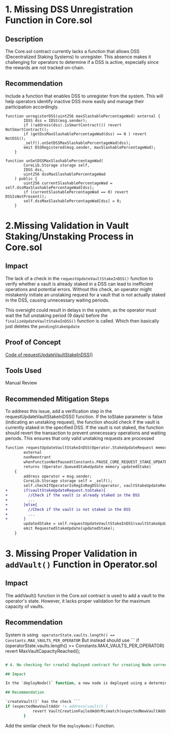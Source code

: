 # 1. Missing DSS Unregistration Function in Core.sol

## Description

The Core.sol contract currently lacks a function that allows DSS (Decentralized Staking Systems) to unregister. This absence makes it challenging for operators to determine if a DSS is active, especially since the rewards are not tracked on-chain.

## Recommendation

Include a function that enables DSS to unregister from the system. This will help operators identify inactive DSS more easily and manage their participation accordingly.

```solidity
function unregisterDSS(uint256 maxSlashablePercentageWad) external {
        IDSS dss = IDSS(msg.sender);
        if (!address(dss).isSmartContract()) revert NotSmartContract();
        if (getDssMaxSlashablePercentageWad(dss) == 0 ) revert NotDSS();
        _self().unSetDSSMaxSlashablePercentageWad(dss);
        emit DSSRegistered(msg.sender, maxSlashablePercentageWad);
    }

function unSetDSSMaxSlashablePercentageWad(
        CoreLib.Storage storage self,
        IDSS dss,
        uint256 dssMaxSlashablePercentageWad
    ) public {
        uint256 currentSlashablePercentageWad = self.dssMaxSlashablePercentageWad[dss];
        if (currentSlashablePercentageWad == 0) revert DSSIsNotPresent();
        self.dssMaxSlashablePercentageWad[dss] = 0;
    }

```

# 2.Missing Validation in Vault Staking/Unstaking Process in Core.sol

## Impact
The lack of a check in the `requestUpdateVaultStakeInDSS()` function to verify whether a vault is already staked in a DSS can lead to inefficient operations and potential errors. Without this check, an operator might mistakenly initiate an unstaking request for a vault that is not actually staked in the DSS, causing unnecessary waiting periods.

This oversight could result in delays in the system, as the operator must wait the full unstaking period (9 days) before the `finalizeUpdateVaultStakeInDSS()` function is called. Which then basically just deletes the `pendingStakeUpdate`

## Proof of Concept

[Code of requestUpdateVaultStakeInDSS()](https://github.com/code-423n4/2024-07-karak/blob/f5e52fdcb4c20c4318d532a9f08f7876e9afb321/src/Core.sol#L130)

## Tools Used
Manual Review

## Recommended Mitigation Steps

To address this issue, add a verification step in the requestUpdateVaultStakeInDSS() function. If the toStake parameter is false (indicating an unstaking request), the function should check if the vault is currently staked in the specified DSS. If the vault is not staked, the function should revert the transaction to prevent unnecessary operations and waiting periods. This ensures that only valid unstaking requests are processed


```diff
function requestUpdateVaultStakeInDSS(Operator.StakeUpdateRequest memory vaultStakeUpdateRequest)
        external
        nonReentrant
        whenFunctionNotPaused(Constants.PAUSE_CORE_REQUEST_STAKE_UPDATE)
        returns (Operator.QueuedStakeUpdate memory updatedStake)
    {
        address operator = msg.sender;
        CoreLib.Storage storage self = _self();
        self.checkIfOperatorIsRegInRegDSS(operator, vaultStakeUpdateRequest.dss);
+       if(vaultStakeUpdateRequest.toStake){
+         //Check if the vault is already staked in the DSS
+         ...
+       }else{
+         //Check if the vault is not staked in the DSS
+         ...
+       }
        updatedStake = self.requestUpdateVaultStakeInDSS(vaultStakeUpdateRequest, self.nonce++, operator);
        emit RequestedStakeUpdate(updatedStake);
    }
``` 


# 3. Missing Proper Validation in `addVault()` Function in Operator.sol

## Impact
The addVault() function in the Core.sol contract is used to add a vault to the operator's state. However, it lacks proper validation for the maximum capacity of vaults. 

## Recommendation 

System is using ``` operatorState.vaults.length() == Constants.MAX_VAULTS_PER_OPERATOR``` But instead should use ``` if (operatorState.vaults.length() >= Constants.MAX_VAULTS_PER_OPERATOR) revert MaxVaultCapacityReached();
``` for more safety.

# 4. No checking for create2 deployed contract for creating Node correctly

## Impact

In the `deployNode()` function, a new node is deployed using a deterministic ERC1967 beacon proxy. While the function includes an initialization step for the newly deployed node, it does not perform any checks to ensure that the deployemnt was successful. This could lead to issues if the node fails to deploy correctly, potentially causing vulnerabilities. We are checking this while deploying the vaults. Add the extra check while deploying the Node also.

## Recommendation

`createVault()` has the check ```
if (expectedNewVaultAddr != address(vault)) {
            revert VaultCreationFailedAddrMismatch(expectedNewVaultAddr, address(vault));
        }
```
Add the similar check for the `deployNode()` Function.

